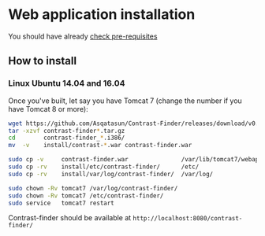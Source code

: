 # Web application installation

You should have already [check pre-requisites](webapp_Pre-requisites.md)


## How to install

### Linux Ubuntu 14.04 and 16.04 

Once you've built, let say you have Tomcat 7 (change the number if you have Tomcat 8 or more):

```bash
wget https://github.com/Asqatasun/Contrast-Finder/releases/download/v0.4.5/contrast-finder_0.4.5.i386.tar.gz
tar -xzvf contrast-finder*.tar.gz  
cd        contrast-finder_*.i386/
mv  -v    install/contrast-*.war contrast-finder.war

sudo cp -v     contrast-finder.war               /var/lib/tomcat7/webapps/
sudo cp -rv    install/etc/contrast-finder/      /etc/
sudo cp -rv    install/var/log/contrast-finder/  /var/log/

sudo chown -Rv tomcat7 /var/log/contrast-finder/ 
sudo chown -Rv tomcat7 /etc/contrast-finder/
sudo service   tomcat7 restart
```

Contrast-finder should be available at `http://localhost:8080/contrast-finder/`
